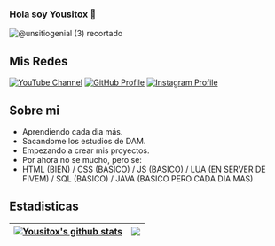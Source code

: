 ### Hola soy Yousitox 👋

![@unsitiogenial (3) recortado](https://github.com/Yousitox/yousitox/assets/108738606/59d0925a-c4c8-4241-904b-aea21dde01ec)

## Mis Redes
[![YouTube Channel](https://img.shields.io/badge/YouTube-Yousitox-red?logo=youtube&logoColor=white)](https://www.youtube.com/@Yousitoxs)
[![GitHub Profile](https://img.shields.io/badge/GitHub-Yousitox-black?logo=github&logoColor=white)](https://github.com/Yousitox)
[![Instagram Profile](https://img.shields.io/badge/Instagram-Yousitox-rosybrown?logo=instagram&logoColor=white)](https://www.instagram.com/yousitox/)

## Sobre mi
- Aprendiendo cada dia más.
- Sacandome los estudios de DAM.
- Empezando a crear mis proyectos.
- Por ahora no se mucho, pero se:
- HTML (BIEN) / CSS (BASICO) / JS (BASICO) / LUA (EN SERVER DE FIVEM) / SQL (BASICO) / JAVA (BASICO PERO CADA DIA MAS)

## Estadisticas

| <a href="https://github.com/anuraghazra/github-readme-stats"><img align="center" src="https://github-readme-stats.vercel.app/api?username=Yousitox&show_icons=true&include_all_commits=true&theme=buefy&hide_border=true" alt="Yousitox's github stats" /></a> | <a href="https://github.com/anuraghazra/github-readme-stats"><img align="center" src="https://github-readme-stats.vercel.app/api/top-langs/?username=Yousitox&layout=compact&theme=buefy&hide_border=true" /></a> |
| ------------- | ------------- |



